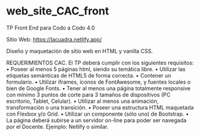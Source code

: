 # web_site_CAC_front
TP Front End para Codo a Codo 4.0

Sitio Web: https://lacuadra.netlify.app/

Diseño y maquetación de sitio web en HTML y vanilla CSS.

REQUERIMIENTOS CAC.
El TP deberá cumplir con los siguientes requisitos:
• Poseer al menos 5 páginas html, siendo su temática libre.
• Utilizar las etiquetas semánticas de HTML5 de forma correcta.
• Contener un formulario.
• Utilizar iframes, íconos de FontAwesome, y fuentes locales o bien de Google Fonts.
• Tener al menos una página totalmente responsive con mínimo 3 puntos de corte para 3 tamaños de dispositivos (PC escritorio, Tablet, Celular).
• Utilizar al menos una animación, transformación o una transición.
• Poseer una estructura HTML maquetada con Flexbox y/o Grid.
• Utilizar un componente (sólo uno) de Bootstrap.
• La página deberá subirse a un servidor on-line para poder ser navegada por el Docente. Ejemplo: Netlify o similar.
